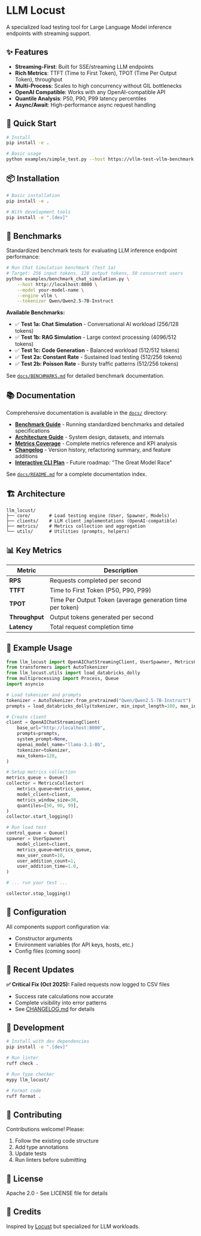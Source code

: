 # LLM Locust

A specialized load testing tool for Large Language Model inference endpoints with streaming support.

## ✨ Features

- **Streaming-First**: Built for SSE/streaming LLM endpoints
- **Rich Metrics**: TTFT (Time to First Token), TPOT (Time Per Output Token), throughput
- **Multi-Process**: Scales to high concurrency without GIL bottlenecks
- **OpenAI Compatible**: Works with any OpenAI-compatible API
- **Quantile Analysis**: P50, P90, P99 latency percentiles
- **Async/Await**: High-performance async request handling

## 🚀 Quick Start

```bash
# Install
pip install -e .

# Basic usage
python examples/simple_test.py --host https://vllm-test-vllm-benchmark.apps.cluster-njnqr.njnqr.sandbox1049.opentlc.com --model Qwen/Qwen2.5-7B-Instruct --tokenizer Qwen/Qwen2.5-7B-Instruct --users 10
```

## 📦 Installation

```bash
# Basic installation
pip install -e .

# With development tools
pip install -e ".[dev]"
```

## 🎯 Benchmarks

Standardized benchmark tests for evaluating LLM inference endpoint performance:

```bash
# Run Chat Simulation benchmark (Test 1a)
# Target: 256 input tokens, 128 output tokens, 50 concurrent users
python examples/benchmark_chat_simulation.py \
    --host http://localhost:8000 \
    --model your-model-name \
    --engine vllm \
    --tokenizer Qwen/Qwen2.5-7B-Instruct
```

**Available Benchmarks:**
- ✅ **Test 1a: Chat Simulation** - Conversational AI workload (256/128 tokens)
- ✅ **Test 1b: RAG Simulation** - Large context processing (4096/512 tokens)
- ✅ **Test 1c: Code Generation** - Balanced workload (512/512 tokens)
- ✅ **Test 2a: Constant Rate** - Sustained load testing (512/256 tokens)
- ✅ **Test 2b: Poisson Rate** - Bursty traffic patterns (512/256 tokens)

See [`docs/BENCHMARKS.md`](docs/BENCHMARKS.md) for detailed benchmark documentation.

## 📚 Documentation

Comprehensive documentation is available in the [`docs/`](docs/) directory:

- **[Benchmark Guide](docs/BENCHMARKS.md)** - Running standardized benchmarks and detailed specifications
- **[Architecture Guide](docs/ARCHITECTURE.md)** - System design, datasets, and internals
- **[Metrics Coverage](docs/METRICS_COVERAGE.md)** - Complete metrics reference and KPI analysis
- **[Changelog](docs/CHANGELOG.md)** - Version history, refactoring summary, and feature additions
- **[Interactive CLI Plan](docs/AGILE_PLAN_INTERACTIVE_CLI.md)** - Future roadmap: "The Great Model Race"

See [`docs/README.md`](docs/README.md) for a complete documentation index.

## 🏗️ Architecture

```
llm_locust/
├── core/       # Load testing engine (User, Spawner, Models)
├── clients/    # LLM client implementations (OpenAI-compatible)
├── metrics/    # Metrics collection and aggregation
└── utils/      # Utilities (prompts, helpers)
```

## 📊 Key Metrics

| Metric | Description |
|--------|-------------|
| **RPS** | Requests completed per second |
| **TTFT** | Time to First Token (P50, P90, P99) |
| **TPOT** | Time Per Output Token (average generation time per token) |
| **Throughput** | Output tokens generated per second |
| **Latency** | Total request completion time |

## 🎯 Example Usage

```python
from llm_locust import OpenAIChatStreamingClient, UserSpawner, MetricsCollector
from transformers import AutoTokenizer
from llm_locust.utils import load_databricks_dolly
from multiprocessing import Process, Queue
import asyncio

# Load tokenizer and prompts
tokenizer = AutoTokenizer.from_pretrained("Qwen/Qwen2.5-7B-Instruct")
prompts = load_databricks_dolly(tokenizer, min_input_length=100, max_input_length=500)

# Create client
client = OpenAIChatStreamingClient(
    base_url="http://localhost:8000",
    prompts=prompts,
    system_prompt=None,
    openai_model_name="llama-3.1-8b",
    tokenizer=tokenizer,
    max_tokens=128,
)

# Setup metrics collection
metrics_queue = Queue()
collector = MetricsCollector(
    metrics_queue=metrics_queue,
    model_client=client,
    metrics_window_size=30,
    quantiles=[50, 90, 99],
)
collector.start_logging()

# Run load test
control_queue = Queue()
spawner = UserSpawner(
    model_client=client,
    metrics_queue=metrics_queue,
    max_user_count=10,
    user_addition_count=1,
    user_addition_time=1.0,
)

# ... run your test ...

collector.stop_logging()
```

## 🔧 Configuration

All components support configuration via:
- Constructor arguments
- Environment variables (for API keys, hosts, etc.)
- Config files (coming soon)

## 🔧 Recent Updates

**✅ Critical Fix (Oct 2025):** Failed requests now logged to CSV files
- Success rate calculations now accurate
- Complete visibility into error patterns
- See [CHANGELOG.md](docs/CHANGELOG.md) for details

## 📝 Development

```bash
# Install with dev dependencies
pip install -e ".[dev]"

# Run linter
ruff check .

# Run type checker
mypy llm_locust/

# Format code
ruff format .
```

## 🤝 Contributing

Contributions welcome! Please:
1. Follow the existing code structure
2. Add type annotations
3. Update tests
4. Run linters before submitting

## 📄 License

Apache 2.0 - See LICENSE file for details

## 🙏 Credits

Inspired by [Locust](https://locust.io/) but specialized for LLM workloads.
